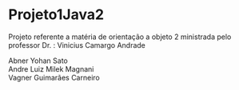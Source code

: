 # Projeto1Java2
Projeto referente a matéria de orientação a objeto 2 ministrada pelo professor Dr. : Vinicius Camargo Andrade

Abner Yohan Sato <br>
Andre Luiz Milek Magnani <br>
Vagner Guimarães Carneiro
